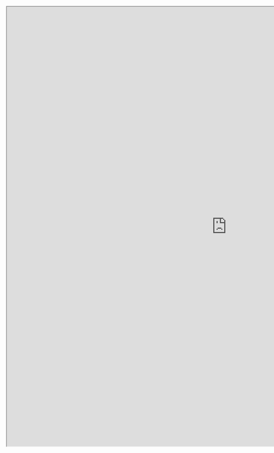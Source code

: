 <iframe src="https://github.com/CamQuatman/axiemap/blob/master/default.html" style="width:1200px; height:1200px;"/><iframe>
